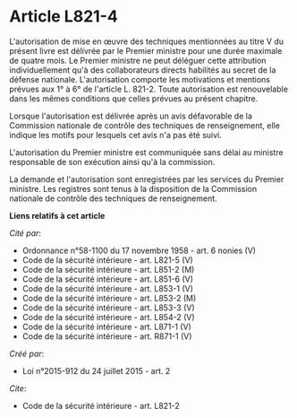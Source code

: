 # Article L821-4

L'autorisation de mise en œuvre des techniques mentionnées au titre V du présent livre est délivrée par le Premier ministre
pour une durée maximale de quatre mois. Le Premier ministre ne peut déléguer cette attribution individuellement qu'à des
collaborateurs directs habilités au secret de la défense nationale. L'autorisation comporte les motivations et mentions
prévues aux 1° à 6° de l'article L. 821-2. Toute autorisation est renouvelable dans les mêmes conditions que celles prévues
au présent chapitre. 

Lorsque l'autorisation est délivrée après un avis défavorable de la Commission nationale de contrôle des techniques de
renseignement, elle indique les motifs pour lesquels cet avis n'a pas été suivi. 

L'autorisation du Premier ministre est communiquée sans délai au ministre responsable de son exécution ainsi qu'à la
commission. 

La demande et l'autorisation sont enregistrées par les services du Premier ministre. Les registres sont tenus à la
disposition de la Commission nationale de contrôle des techniques de renseignement.

**Liens relatifs à cet article**

_Cité par_:

  - Ordonnance n°58-1100 du 17 novembre 1958 - art. 6 nonies (V)
  - Code de la sécurité intérieure - art. L821-5 (V)
  - Code de la sécurité intérieure - art. L851-2 (M)
  - Code de la sécurité intérieure - art. L851-6 (V)
  - Code de la sécurité intérieure - art. L853-1 (V)
  - Code de la sécurité intérieure - art. L853-2 (M)
  - Code de la sécurité intérieure - art. L853-3 (V)
  - Code de la sécurité intérieure - art. L854-2 (V)
  - Code de la sécurité intérieure - art. L871-1 (V)
  - Code de la sécurité intérieure - art. R871-1 (V)

_Créé par_:

  - Loi n°2015-912 du 24 juillet 2015 - art. 2

_Cite_:

  - Code de la sécurité intérieure - art. L821-2
